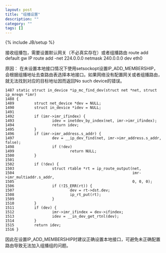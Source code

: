 ```yaml
---
layout: post
title: "组播设置"
description: ""
category: ""
tags: []
---
```

{% include JB/setup %}

接收组播包，需要设置默认网关（不必真实存在）或者组播路由
route add default gw IP
route add -net 224.0.0.0 netmask 240.0.0.0 dev eth0

原因：
在未设置本地接口情况下使用setsockopt设置IP_ADD_MEMBERSHIP，会根据组播地址去查路由表选择本地接口。如果网络没有配置网关或者组播路由，就无法找到对应的目标地址因而返回No such device的错误。

```
1487 static struct in_device *ip_mc_find_dev(struct net *net, struct ip_mreqn *imr)
1488 {
1489         struct net_device *dev = NULL;
1490         struct in_device *idev = NULL;
1491 
1492         if (imr->imr_ifindex) {
1493                 idev = inetdev_by_index(net, imr->imr_ifindex);
1494                 return idev;
1495         }
1496         if (imr->imr_address.s_addr) {
1497                 dev = __ip_dev_find(net, imr->imr_address.s_addr, false);
1498                 if (!dev)
1499                         return NULL;
1500         }
1501 
1502         if (!dev) {
1503                 struct rtable *rt = ip_route_output(net,
1504                                                     imr->imr_multiaddr.s_addr,
1505                                                     0, 0, 0);
1506                 if (!IS_ERR(rt)) {
1507                         dev = rt->dst.dev;
1508                         ip_rt_put(rt);
1509                 }
1510         }
1511         if (dev) {
1512                 imr->imr_ifindex = dev->ifindex;
1513                 idev = __in_dev_get_rtnl(dev);
1514         }
1515         return idev;
1516 }
```

因此在设置IP_ADD_MEMBERSHIP时建议正确设置本地接口，可避免未正确配置路由导致无法加入组播组的问题。

